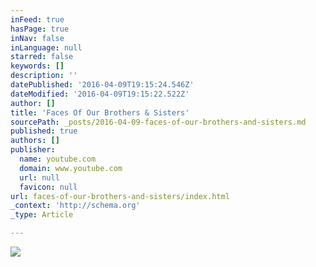 ```yaml
---
inFeed: true
hasPage: true
inNav: false
inLanguage: null
starred: false
keywords: []
description: ''
datePublished: '2016-04-09T19:15:24.546Z'
dateModified: '2016-04-09T19:15:22.522Z'
author: []
title: 'Faces Of Our Brothers & Sisters'
sourcePath: _posts/2016-04-09-faces-of-our-brothers-and-sisters.md
published: true
authors: []
publisher:
  name: youtube.com
  domain: www.youtube.com
  url: null
  favicon: null
url: faces-of-our-brothers-and-sisters/index.html
_context: 'http://schema.org'
_type: Article

---
```

![](https://s3-us-west-2.amazonaws.com/the-grid-img/p/6eb0ae321f8549c401942af0b0ec185b0088d57f.jpg)